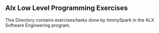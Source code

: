 ## Alx Low Level Programming Exercises

This Directory contains exercises/tasks done by timmySpark in the ALX Software Engineering program.
